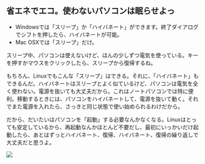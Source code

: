 <?php require("../../entete.php"); ?> <?php require("../../base.php"); ?>

<div id="corps">

<h2>省エネでエコ。使わないパソコンは眠らせよっ</h2>

<ul>
<li>Windowsでは「スリープ」か「ハイバネート」ができます。終了ダイアログでシフトを押したら、ハイバネートが可能。</li>
<li>Mac OSXでは「スリープ」だけ。</li>
</ul>

<p>スリープ中、パソコンは使えないけど、ほんの少しずつ電気を使っている。キーを押すかマウスをクリックしたら、スリープから復帰するね。</p>

<p>もちろん、Linuxでもこんな「スリープ」はできる。それに、「ハイバネート」もできるんだ。ハイバネートはスリープとよく似ているけど、パソコンは電気を全く使わない。電源を抜いても大丈夫だから。これはノートパソコンでは特に便利。移動するときには、パソコンをハイバネートして、電源を抜いて動く。それでまた電源を入れたら、さっきと同じ状態で使い始められるわけだから。</p>

<p>だから、だいたいはパソコンを「起動」する必要なんかなくなる。Linuxはとっても安定しているから、再起動なんかほとんど不要だし、最初にいっかいだけ起動したら、あとはずっとハイバネート、復帰、ハイバネート、復帰の繰り返しで大丈夫だと思うよ。</p>

<img src="Images/suspend_hibernate_thumb.png" />

</div>


